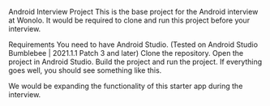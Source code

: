 Android Interview Project
This is the base project for the Android interview at Wonolo. It would be required to clone and run this project before your interview.

Requirements
You need to have Android Studio. (Tested on Android Studio Bumblebee | 2021.1.1 Patch 3 and later)
Clone the repository.
Open the project in Android Studio.
Build the project and run the project.
If everything goes well, you should see something like this.


We would be expanding the functionality of this starter app during the interview.
